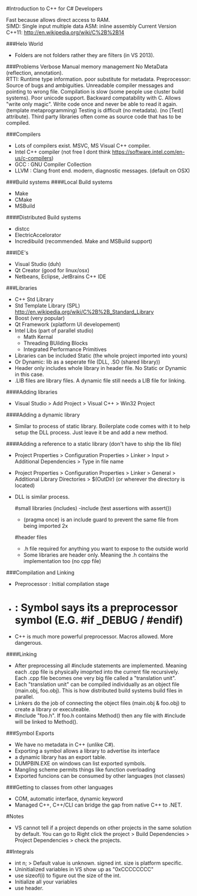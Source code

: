 #Introduction to C++ for C# Developers

Fast because allows direct access to RAM.  
SIMD: Single input multiple data 
ASM: inline assembly
Current Version C++11: http://en.wikipedia.org/wiki/C%2B%2B14


###Helo World
- Folders are not folders rather they are filters (in VS 2013). 

###Problems
Verbose
Manual memory management
No MetaData (reflection, annotation).  
RTTI: Runtime type information.  poor substitute for metadata.
Preprocessor:  Source of bugs and ambiguities.
Unreadable compiler messages and pointing to wrong file.
Compilation is slow (some people use cluster build systems).
Poor unicode support.
Backward compatability with C.
Allows "write only magic".  Write code once and never be able to read it again.  (template metaprogramming)
Testing is difficult (no metadata). (no [Test] attribute).
Third party libraries often come as source code that has to be compiled.

###Compilers
- Lots of compilers exist.  MSVC, MS Visual C++ compiler.  
- Intel C++ compiler (not free I dont think https://software.intel.com/en-us/c-compilers)
- GCC : GNU Compiler Collection
- LLVM : Clang front end. modern, diagnostic messages. (default on OSX)

###Build systems
 ####Local Build systems
 - Make
 - CMake
 - MSBuild

 ####Distributed Build systems
  - distcc
  - ElectricAccelorator
  - Incredibuild (recommended.  Make and MSBuild support)

  ###IDE's
  - Visual Studio (duh)
  - Qt Creator (good for linux/osx)
  - Netbeans, Eclipse, JetBrains C++ IDE

  ###Libraries
  - C++ Std Library
  - Std Template Library (SPL) http://en.wikipedia.org/wiki/C%2B%2B_Standard_Library
  - Boost (very popular)
  - Qt Framework (xplatform UI developement)
  - Intel Libs (part of parallel studio)
    - Math Kernal
    - Threading BUilding Blocks
    - Integrated Performance Primitives
  - Libraries can be included Static (the whole project imported into yours)
  - Or Dynamic: lib as a seperate file (DLL, .SO (shared library))
  - Header only includes whole library in header file.  No Static or Dynamic in this case.
  - .LIB files are library files. A dynamic file still needs a LIB file for linking.

  ####Adding libraries
  - Visual Studio > Add Project > Visual C++ > Win32 Project

  ####Adding a dynamic library
  - Similar to process of static library.  Boilerplate code comes with it to help setup the DLL process.  Just leave it be and add a new method.

  ####Adding a reference to a static library (don't have to ship the lib file)
  - Project Properties > Configuration Properties > Linker > Input > Additional Dependencies > Type in file name
  - Project Properties > Configuration Properties > Linker > General > Additional Library Directories > $(OutDir) (or wherever the directory is located)
  - DLL is similar process.


    #small libraries (includes) 
    -include <cassert> (test assertions with assert())
    - (pragma once) is an include guard to prevent the same file from being imported 2x

    #header files
    - .h file required for anything you want to expose to the outside world
    - Some libraries are header only.  Meaning the .h contains the implementation too (no cpp file)

###Compilation and Linking
- Preprocessor : Initial compilation stage
- # : Symbol says its a preprocessor symbol (E.G. #if _DEBUG / #endif)
- C++ is much more powerful preprocessor.  Macros allowed.  More dangerous.

####Linking
- After preprocessing all #include statements are implemented.  Meaning each .cpp file is physically imoprted into the current file recursively.  Each .cpp file becomes one very big file called a "translation unit".
- Each "translation unit" can be compiled individually as an object file (main.obj, foo.obj).  This is how distributed build systems build files in parallel.
- Linkers do the job of connecting the object files (main.obj & foo.obj) to create a library or executeable.
- #include "foo.h".  If foo.h contains Method() then any file with #include will be linked to Method().

###Symbol Exports
- We have no metadata in C++ (unlike C#).
- Exporting a symbol allows a library to advertise its interface
- a dynamic library has an export table.  
- DUMPBIN.EXE on windows can list exported symbols.
- Mangling scheme permits things like function overloading
- Exported funcions can be consumed by other languages (not classes)

###Getting to classes from other languages
- COM, automatic interface, dynamic keyword
- Managed C++, C++/CLI can bridge the gap from native C++ to .NET.

#Notes
- VS cannot tell if a project depends on other projects in the same solution by default.  You can go to Right click the project > Build Dependencies > Project Dependencies > check the projects.

##Integrals
- int n; > Default value is unknown.  signed int.  size is platform specific.
- Uninitialized variables in VS show up as "0xCCCCCCCC"
- use sizeof(i) to figure out the size of the int.
- Initialize all your variables
- use <cstdint> header.
